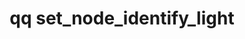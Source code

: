 ---
category: set
command: set_node_identify_light
keywords: qq, qq_cli, set_node_identify_light
optional_options:
- alternate: []
  help: Node ID
  name: --node
  required: true
permalink: /qq-cli-command-guide/set/set_node_identify_light.html
positional_options:
- help: Should light be visible
  name: light_state
  required: true
sidebar: qq_cli_command_reference_sidebar
summary: This section explains how to use the <code>qq set_node_identify_light</code>
  command.
synopsis: Turn node identification light on or off
title: qq set_node_identify_light
usage: qq set_node_identify_light [-h] --node NODE {on,off}

---